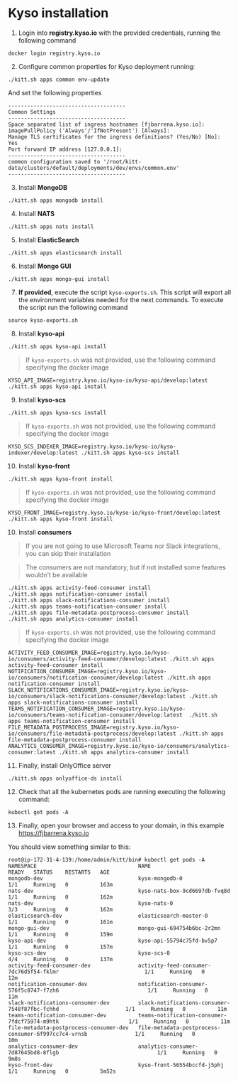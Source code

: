 # Kyso installation

1. Login into **registry.kyso.io** with the provided credentials, running the following command

```shell
docker login registry.kyso.io
```

2. Configure common properties for Kyso deployment running:

```shell
./kitt.sh apps common env-update
```
And set the following properties

```logs
-------------------------------------
Common Settings
-------------------------------------
Space separated list of ingress hostnames [fjbarrena.kyso.io]: 
imagePullPolicy ('Always'/'IfNotPresent') [Always]: 
Manage TLS certificates for the ingress definitions? (Yes/No) [No]: Yes
Port forward IP address [127.0.0.1]: 
-------------------------------------
common configuration saved to '/root/kitt-data/clusters/default/deployments/dev/envs/common.env'
-------------------------------------
```

3. Install **MongoDB**

```shell
./kitt.sh apps mongodb install
```

4. Install **NATS**

```shell
./kitt.sh apps nats install
```

5. Install **ElasticSearch**

```shell
./kitt.sh apps elasticsearch install
```

6. Install **Mongo GUI**

```shell
./kitt.sh apps mongo-gui install
```

7. **If provided**, execute the script `kyso-exports.sh`. This script will export all the environment variables needed for the next commands. To execute the script run the following command

```shell
source kyso-exports.sh
```

8. Install **kyso-api**

```shell
./kitt.sh apps kyso-api install
```
> If `kyso-exports.sh` was not provided, use the following command specifying the docker image

```shell
KYSO_API_IMAGE=registry.kyso.io/kyso-io/kyso-api/develop:latest ./kitt.sh apps kyso-api install
```

9. Install **kyso-scs**

```shell
./kitt.sh apps kyso-scs install
```
> If `kyso-exports.sh` was not provided, use the following command specifying the docker image

```shell
KYSO_SCS_INDEXER_IMAGE=registry.kyso.io/kyso-io/kyso-indexer/develop:latest ./kitt.sh apps kyso-scs install
```
10. Install **kyso-front**

```shell
./kitt.sh apps kyso-front install
```
> If `kyso-exports.sh` was not provided, use the following command specifying the docker image

```shell
KYSO_FRONT_IMAGE=registry.kyso.io/kyso-io/kyso-front/develop:latest ./kitt.sh apps kyso-front install
```
10. Install **consumers**

> If you are not going to use Microsoft Teams nor Slack integrations, you can skip their installation

> The consumers are not mandatory, but if not installed some features wouldn't be available

```shell
./kitt.sh apps activity-feed-consumer install
./kitt.sh apps notification-consumer install
./kitt.sh apps slack-notifications-consumer install
./kitt.sh apps teams-notification-consumer install
./kitt.sh apps file-metadata-postprocess-consumer install
./kitt.sh apps analytics-consumer install
```
> If `kyso-exports.sh` was not provided, use the following command specifying the docker image

```shell
ACTIVITY_FEED_CONSUMER_IMAGE=registry.kyso.io/kyso-io/consumers/activity-feed-consumer/develop:latest ./kitt.sh apps activity-feed-consumer install
NOTIFICATION_CONSUMER_IMAGE=registry.kyso.io/kyso-io/consumers/notification-consumer/develop:latest ./kitt.sh apps notification-consumer install
SLACK_NOTIFICATIONS_CONSUMER_IMAGE=registry.kyso.io/kyso-io/consumers/slack-notifications-consumer/develop:latest ./kitt.sh apps slack-notifications-consumer install
TEAMS_NOTIFICATION_CONSUMER_IMAGE=registry.kyso.io/kyso-io/consumers/teams-notification-consumer/develop:latest  ./kitt.sh apps teams-notification-consumer install
FILE_METADATA_POSTPROCESS_IMAGE=registry.kyso.io/kyso-io/consumers/file-metadata-postprocess/develop:latest ./kitt.sh apps file-metadata-postprocess-consumer install
ANALYTICS_CONSUMER_IMAGE=registry.kyso.io/kyso-io/consumers/analytics-consumer:latest ./kitt.sh apps analytics-consumer install
```

11. Finally, install OnlyOffice server

```shell
./kitt.sh apps onlyoffice-ds install
```

12. Check that all the kubernetes pods are running executing the following command:

```shell
kubectl get pods -A
```

13. Finally, open your browser and access to your domain, in this example https://fjbarrena.kyso.io

You should view something similar to this:

```shell
root@ip-172-31-4-139:/home/admin/kitt/bin# kubectl get pods -A
NAMESPACE                                NAME                                                              READY   STATUS    RESTARTS   AGE
mongodb-dev                              kyso-mongodb-0                                                    1/1     Running   0          163m
nats-dev                                 kyso-nats-box-9cd6697db-fvq8d                                     1/1     Running   0          162m
nats-dev                                 kyso-nats-0                                                       3/3     Running   0          162m
elasticsearch-dev                        elasticsearch-master-0                                            1/1     Running   0          161m
mongo-gui-dev                            mongo-gui-694754b6bc-2r2mn                                        1/1     Running   0          159m
kyso-api-dev                             kyso-api-55794c75fd-bv5p7                                         1/1     Running   0          157m
kyso-scs-dev                             kyso-scs-0                                                        4/4     Running   0          137m
activity-feed-consumer-dev               activity-feed-consumer-7dc76d5f54-fklmr                           1/1     Running   0          12m
notification-consumer-dev                notification-consumer-576f5c8747-f7zh6                            1/1     Running   0          11m
slack-notifications-consumer-dev         slack-notifications-consumer-7548f87fbc-fchhd                     1/1     Running   0          11m
teams-notification-consumer-dev          teams-notification-consumer-7fdcf75974-m9htk                      1/1     Running   0          11m
file-metadata-postprocess-consumer-dev   file-metadata-postprocess-consumer-6f997cc7c4-vrnsb               1/1     Running   0          10m
analytics-consumer-dev                   analytics-consumer-7d87645bd8-8flgb                               1/1     Running   0          9m8s
kyso-front-dev                           kyso-front-56554bccfd-j5phj                                       1/1     Running   0          5m52s

```